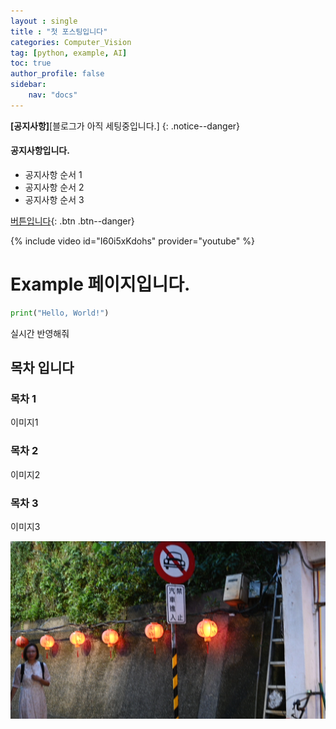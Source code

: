 ```yaml
---
layout : single
title : "첫 포스팅입니다"
categories: Computer_Vision
tag: [python, example, AI]
toc: true
author_profile: false
sidebar:
    nav: "docs"
---
```


**[공지사항]**[블로그가 아직 세팅중입니다.]
{: .notice--danger}

<div class="notice--success">
<h4>공지사항입니다.</h4>
<ul><li>공지사항 순서 1</li>
    <li>공지사항 순서 2</li>
    <li>공지사항 순서 3</li></ul>
</div>

[버튼입니다](https://google.com){: .btn .btn--danger}

{% include video id="I60i5xKdohs" provider="youtube" %}

# Example 페이지입니다.

```python
print("Hello, World!")
```



실시간 반영해줘

## 목차 입니다

### 목차 1

이미지1

### 목차 2

이미지2

### 목차 3

이미지3







![fisrt](../images/2023-09-30-first/first.JPG)
